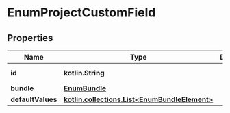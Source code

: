 
# EnumProjectCustomField

## Properties
Name | Type | Description | Notes
------------ | ------------- | ------------- | -------------
**id** | **kotlin.String** |  |  [optional] [readonly]
**bundle** | [**EnumBundle**](EnumBundle.md) |  |  [optional]
**defaultValues** | [**kotlin.collections.List&lt;EnumBundleElement&gt;**](EnumBundleElement.md) |  |  [optional]



